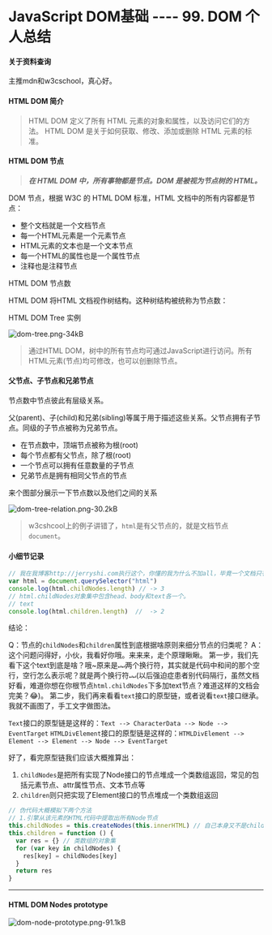 # JavaScript DOM基础 ---- 99. DOM 个人总结

#### 关于资料查询

 主推mdn和w3cschool，真心好。

#### HTML DOM 简介

> HTML DOM 定义了所有 HTML 元素的对象和属性，以及访问它们的方法。
> HTML DOM 是关于如何获取、修改、添加或删除 HTML 元素的标准。
 
#### HTML DOM 节点
 
> ***在 HTML DOM 中，所有事物都是节点。DOM 是被视为节点树的 HTML。***

DOM 节点，根据 W3C 的 HTML DOM 标准，HTML 文档中的所有内容都是节点：

- 整个文档就是一个文档节点
- 每一个HTML元素是一个元素节点
- HTML元素的文本也是一个文本节点
- 每一个HTML的属性也是一个属性节点
- 注释也是注释节点

HTML DOM 节点数

HTML DOM 将HTML  文档视作树结构。这种树结构被统称为节点数：

HTML DOM Tree 实例

![dom-tree.png-34kB][1]

> 通过HTML DOM，树中的所有节点均可通过JavaScript进行访问。所有HTML元素(节点)均可修改，也可以创删除节点。

#### 父节点、子节点和兄弟节点

节点数中节点彼此有层级关系。

父(parent)、子(child)和兄弟(sibling)等属于用于描述这些关系。父节点拥有子节点。同级的子节点被称为兄弟节点。

- 在节点数中，顶端节点被称为根(root)
- 每个节点都有父节点，除了根(root)
- 一个节点可以拥有任意数量的子节点
- 兄弟节点是拥有相同父节点的节点

来个图部分展示一下节点数以及他们之间的关系

![dom-tree-relation.png-30.2kB][2]

> w3cshcool上的例子讲错了，`html`是有父节点的，就是文档节点`document`。

#### 小细节记录
 
```javascript
// 我在我博客http://jerryshi.com执行这个，你懂的我为什么不加all，毕竟一个文档只有一个html根节点嘛。
var html = document.querySelector("html")
console.log(html.childNodes.length) // -> 3
// html.childNodes对象集中包含head、body和text各一个。
// text
console.log(html.children.length)  //  -> 2
```

结论：

Q：节点的`childNodes`和`children`属性到底根据啥原则来细分节点的归类呢？
A：这个问题问得好，小伙，我看好你哦。来来来，走个原理瞅瞅。
第一步，我们先看下这个text到底是啥？哦~原来是`↵↵`两个换行符，其实就是代码中<head>和<body>间的那个空行，空行怎么表示呢？就是两个换行符`↵↵`(以后强迫症患者别代码隔行，虽然文档好看，难道你想在你根节点`html.childNodes`下多加text节点？难道这样的文档会完美？😂)。
第二步，我们再来看看`text`接口的原型链，或者说看`text`接口继承。我就不画图了，手工文字做图法。

`Text`接口的原型链是这样的：`Text --> CharacterData --> Node --> EventTarget`
`HTMLDivElement`接口的原型链是这样的：`HTMLDivElement --> Element --> Element --> Node --> EventTarget`

好了，看完原型链我们应该大概推算出：
1. `childNodes`是把所有实现了Node接口的节点堆成一个类数组返回，常见的包括元素节点、attr属性节点、文本节点等
2. `children`则只把实现了Element接口的节点堆成一个类数组返回

```javascript
// 伪代码大概模拟下两个方法
// 1.引擎从该元素的HTML代码中提取出所有Node节点
this.childNodes = this.createNodes(this.innerHTML) // 自己本身又不是children
this.children = function () {
  var res = {} // 类数组的对象集
  for (var key in childNodes) {
    res[key] = childNodes[key]
  }
  return res
}
```

----------

#### HTML DOM Nodes prototype

![dom-node-prototype.png-91.1kB][3]


  [1]: http://static.zybuluo.com/szy0syz/7gzcwkkvflsvtlj8n1hsgcgs/dom-tree.png
  [2]: http://static.zybuluo.com/szy0syz/lkekkdkpplyhuem5xu6m6g2k/dom-tree-relation.png
  [3]: http://static.zybuluo.com/szy0syz/uli7yhkhho89xpdar1hcfwj2/dom-node-prototype.png
